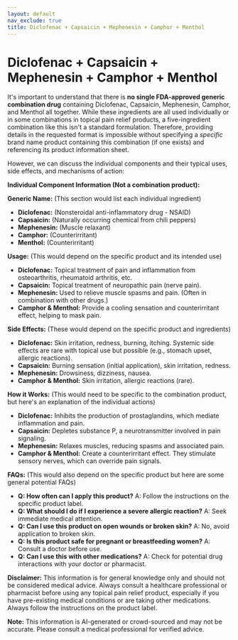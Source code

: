 ```yaml
---
layout: default
nav_exclude: true
title: Diclofenac + Capsaicin + Mephenesin + Camphor + Menthol
---
```


# Diclofenac + Capsaicin + Mephenesin + Camphor + Menthol

It's important to understand that there is **no single FDA-approved generic combination drug** containing Diclofenac, Capsaicin, Mephenesin, Camphor, and Menthol all together.  While these ingredients are all used individually or in some combinations in topical pain relief products,  a five-ingredient combination like this isn't a standard formulation.  Therefore, providing details in the requested format is impossible without specifying a *specific* brand name product containing this combination (if one exists) and referencing its product information sheet.

However, we can discuss the individual components and their typical uses, side effects, and mechanisms of action:

**Individual Component Information (Not a combination product):**

**Generic Name:**  (This section would list each individual ingredient)

* **Diclofenac:**  (Nonsteroidal anti-inflammatory drug - NSAID)
* **Capsaicin:** (Naturally occurring chemical from chili peppers)
* **Mephenesin:** (Muscle relaxant)
* **Camphor:** (Counterirritant)
* **Menthol:** (Counterirritant)

**Usage:** (This would depend on the specific product and its intended use)

* **Diclofenac:**  Topical treatment of pain and inflammation from osteoarthritis, rheumatoid arthritis, etc.
* **Capsaicin:** Topical treatment of neuropathic pain (nerve pain).
* **Mephenesin:**  Used to relieve muscle spasms and pain. (Often in combination with other drugs.)
* **Camphor & Menthol:** Provide a cooling sensation and counterirritant effect, helping to mask pain.


**Side Effects:** (These would depend on the specific product and ingredients)

* **Diclofenac:** Skin irritation, redness, burning, itching. Systemic side effects are rare with topical use but possible (e.g., stomach upset, allergic reactions).
* **Capsaicin:**  Burning sensation (initial application), skin irritation, redness.
* **Mephenesin:**  Drowsiness, dizziness, nausea.
* **Camphor & Menthol:**  Skin irritation, allergic reactions (rare).


**How it Works:** (This would need to be specific to the combination product, but here's an explanation of the individual actions)

* **Diclofenac:** Inhibits the production of prostaglandins, which mediate inflammation and pain.
* **Capsaicin:** Depletes substance P, a neurotransmitter involved in pain signaling.
* **Mephenesin:**  Relaxes muscles, reducing spasms and associated pain.
* **Camphor & Menthol:** Create a counterirritant effect.  They stimulate sensory nerves, which can override pain signals.


**FAQs:** (This would also depend on the specific product but here are some general potential FAQs)

* **Q: How often can I apply this product?** A:  Follow the instructions on the specific product label.
* **Q: What should I do if I experience a severe allergic reaction?** A: Seek immediate medical attention.
* **Q: Can I use this product on open wounds or broken skin?** A: No, avoid application to broken skin.
* **Q: Is this product safe for pregnant or breastfeeding women?** A: Consult a doctor before use.
* **Q: Can I use this with other medications?** A:  Check for potential drug interactions with your doctor or pharmacist.



**Disclaimer:** This information is for general knowledge only and should not be considered medical advice.  Always consult a healthcare professional or pharmacist before using any topical pain relief product, especially if you have pre-existing medical conditions or are taking other medications.  Always follow the instructions on the product label.


**Note:** This information is AI-generated or crowd-sourced and may not be accurate. Please consult a medical professional for verified advice.